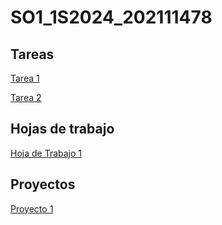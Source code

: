 # SO1_1S2024_202111478

## Tareas
[Tarea 1](/Tareas/SO1_TAREA1_202111478/Tarea1.md)

[Tarea 2](/Tareas/SO1_TAREA1_202111478/Tarea2.md)

## Hojas de trabajo

[Hoja de Trabajo 1](/Tareas/SO1_HT1_202111478/HT1.md)

## Proyectos

[Proyecto 1](/Proyectos/Proyecto1/manualTecnico.md)
